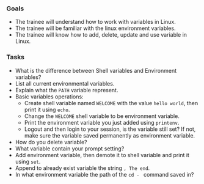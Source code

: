 ### Goals
- The trainee will understand how to work with variables in Linux.
- The trainee will be familiar with the linux environment variables.
- The trainee will know how to add, delete, update and use variable in Linux.

### Tasks
- What is the difference between Shell variables and Environment variables?
- List all current environmental variables.
- Explain what the `PATH` variable represent.
- Basic variables operations: 
  - Create shell variable named `WELCOME` with the value `hello world`, then print it using `echo`.
  - Change the `WELCOME` shell variable to be environment variable.
  - Print the environment variable you just added using `printenv`.
  - Logout and then login to your session, is the variable still set?
  If not, make sure the variable saved permanently as environment variable.
- How do you delete variable?
- What variable contain your prompt setting?
- Add environment variable, then demote it to shell variable and print it using `set`.
- Append to already exist variable the string `, The end`.
- In what environment variable the path of the `cd - ` command saved in? 